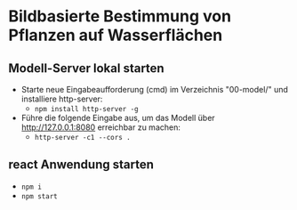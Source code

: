 # Bildbasierte Bestimmung von Pflanzen auf Wasserflächen
## Modell-Server lokal starten
- Starte neue Eingabeaufforderung (cmd) im Verzeichnis "00-model/" und installiere http-server:
    - <code>npm install http-server -g</code>
- Führe die folgende Eingabe aus, um das Modell über http://127.0.0.1:8080 erreichbar zu machen:
    - <code>http-server -c1 --cors .</code>
## react Anwendung starten
- <code>npm i</code>
- <code>npm start</code>

